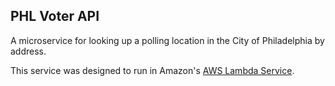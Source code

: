 ## PHL Voter API

A microservice for looking up a polling location in the City of Philadelphia by address.

This service was designed to run in Amazon's [AWS Lambda Service](https://aws.amazon.com/lambda/).